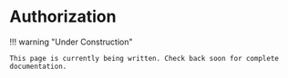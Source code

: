 # Authorization

!!! warning "Under Construction"

    This page is currently being written. Check back soon for complete documentation.
